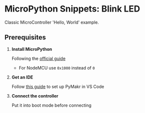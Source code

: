 # MicroPython Snippets: Blink LED

Classic MicroController 'Hello, World' example.

## Prerequisites

1. **Install MicroPython**

    Following the [official guide](https://docs.micropython.org/en/latest/esp8266/tutorial/intro.html)

    - For NodeMCU use `0x1000` instead of `0`

1. **Get an IDE**

    Follow [this guide](https://randomnerdtutorials.com/micropython-esp32-esp8266-vs-code-pymakr/) to set up PyMakr in VS Code

1. **Connect the controller**

    Put it into boot mode before connecting